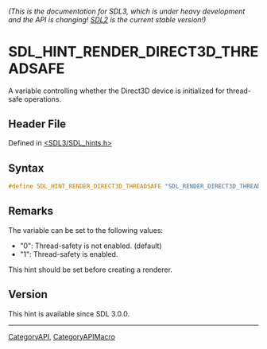 ###### (This is the documentation for SDL3, which is under heavy development and the API is changing! [SDL2](https://wiki.libsdl.org/SDL2/) is the current stable version!)
# SDL_HINT_RENDER_DIRECT3D_THREADSAFE

A variable controlling whether the Direct3D device is initialized for thread-safe operations.

## Header File

Defined in [<SDL3/SDL_hints.h>](https://github.com/libsdl-org/SDL/blob/main/include/SDL3/SDL_hints.h)

## Syntax

```c
#define SDL_HINT_RENDER_DIRECT3D_THREADSAFE "SDL_RENDER_DIRECT3D_THREADSAFE"
```

## Remarks

The variable can be set to the following values:

- "0": Thread-safety is not enabled. (default)
- "1": Thread-safety is enabled.

This hint should be set before creating a renderer.

## Version

This hint is available since SDL 3.0.0.

----
[CategoryAPI](CategoryAPI), [CategoryAPIMacro](CategoryAPIMacro)

